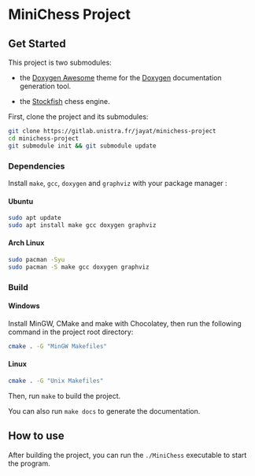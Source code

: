 # MiniChess Project

## Get Started

This project is two submodules:

- the [Doxygen Awesome](https://jothepro.github.io/doxygen-awesome-css/) theme for the [Doxygen](https://www.doxygen.nl/download.html) documentation generation tool.

- the [Stockfish](https://stockfishchess.org/) chess engine.

First, clone the project and its submodules:

```sh
git clone https://gitlab.unistra.fr/jayat/minichess-project
cd minichess-project
git submodule init && git submodule update
```

### Dependencies

Install `make`, `gcc`, `doxygen` and `graphviz` with your package manager :

#### Ubuntu

```sh
sudo apt update
sudo apt install make gcc doxygen graphviz
```

#### Arch Linux

```sh
sudo pacman -Syu
sudo pacman -S make gcc doxygen graphviz
```

### Build

#### Windows

Install MinGW, CMake and make with Chocolatey, then run the following command in the project root directory:

```bash
cmake . -G "MinGW Makefiles"
```

#### Linux

```bash
cmake . -G "Unix Makefiles"
```

Then, run `make` to build the project.

You can also run `make docs` to generate the documentation.

## How to use

After building the project, you can run the `./MiniChess` executable to start the program.

